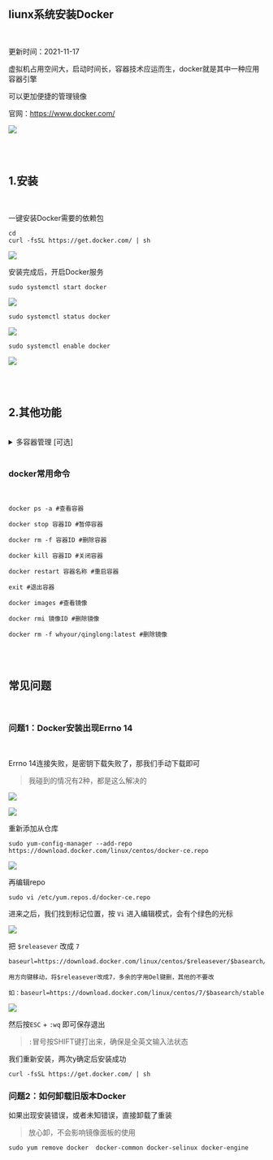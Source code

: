 
## liunx系统安装Docker

</br>



更新时间：2021-11-17


虚拟机占用空间大，启动时间长，容器技术应运而生，docker就是其中一种应用容器引擎

可以更加便捷的管理镜像


官网：https://www.docker.com/

![](https://ghproxy.com/https://raw.githubusercontent.com/Yiov/notes/main/docker/docker-01.png)



</br>
</br>


## 1.安装

</br>


一键安装Docker需要的依赖包

```
cd
curl -fsSL https://get.docker.com/ | sh
```

![](https://ghproxy.com/https://raw.githubusercontent.com/Yiov/notes/main/docker/docker-02.png)




安装完成后，开启Docker服务

```
sudo systemctl start docker
```

![](https://ghproxy.com/https://raw.githubusercontent.com/Yiov/notes/main/docker/docker-03.png)



```
sudo systemctl status docker
```

![](https://ghproxy.com/https://raw.githubusercontent.com/Yiov/notes/main/docker/docker-04.png)




```
sudo systemctl enable docker
```

![](https://ghproxy.com/https://raw.githubusercontent.com/Yiov/notes/main/docker/docker-05.png)


</br>
</br>


## 2.其他功能

</br>

<details>
<summary>多容器管理 [可选]</summary>

</br>

安装Docker compose，用于管理多容器，容器不多的，可以不用装


这个有点慢，多等一会

> 仓库：https://github.com/docker/compose

```
sudo curl -L https://github.com/docker/compose/releases/download/1.16.1/docker-compose-`uname -s`-`uname -m` -o /usr/local/bin/docker-compose
```


```
chmod +x /usr/local/bin/docker-compose #给权限
```


```
docker-compose #运行docker-compose
```



</details>

</br>




### docker常用命令

</br>


```
docker ps -a #查看容器

docker stop 容器ID #暂停容器

docker rm -f 容器ID #删除容器

docker kill 容器ID #关闭容器

docker restart 容器名称 #重启容器

exit #退出容器

docker images #查看镜像

docker rmi 镜像ID #删除镜像

docker rm -f whyour/qinglong:latest #删除镜像
```



</br>
</br>




## 常见问题

</br>



### 问题1：Docker安装出现Errno 14

</br>


Errno 14连接失败，是密钥下载失败了，那我们手动下载即可

> 我碰到的情况有2种，都是这么解决的

![](https://ghproxy.com/https://raw.githubusercontent.com/Yiov/notes/main/docker/docker-06.png)

![](https://ghproxy.com/https://raw.githubusercontent.com/Yiov/notes/main/docker/docker-07.png)


重新添加从仓库

```
sudo yum-config-manager --add-repo https://download.docker.com/linux/centos/docker-ce.repo
```

![](https://ghproxy.com/https://raw.githubusercontent.com/Yiov/notes/main/docker/docker-08.png)



再编辑repo

```
sudo vi /etc/yum.repos.d/docker-ce.repo
```

进来之后，我们找到标记位置，按 `Vi` 进入编辑模式，会有个绿色的光标

![](https://ghproxy.com/https://raw.githubusercontent.com/Yiov/notes/main/docker/docker-09.png)


把 `$releasever` 改成 `7`

```
baseurl=https://download.docker.com/linux/centos/$releasever/$basearch/stable

用方向键移动，将$releasever改成7，多余的字用Del键删，其他的不要改

如：baseurl=https://download.docker.com/linux/centos/7/$basearch/stable

```

![](https://ghproxy.com/https://raw.githubusercontent.com/Yiov/notes/main/docker/docker-10.png)



然后按`ESC` + `:wq` 即可保存退出

> `:`冒号按SHIFT键打出来，确保是全英文输入法状态



我们重新安装，两次y确定后安装成功

```
curl -fsSL https://get.docker.com/ | sh
```










### 问题2：如何卸载旧版本Docker


如果出现安装错误，或者未知错误，直接卸载了重装

> 放心卸，不会影响镜像面板的使用

```
sudo yum remove docker  docker-common docker-selinux docker-engine
```






